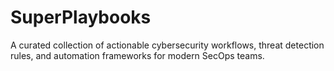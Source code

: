 # SuperPlaybooks
A curated collection of actionable cybersecurity workflows, threat detection rules, and automation frameworks for modern SecOps teams.

